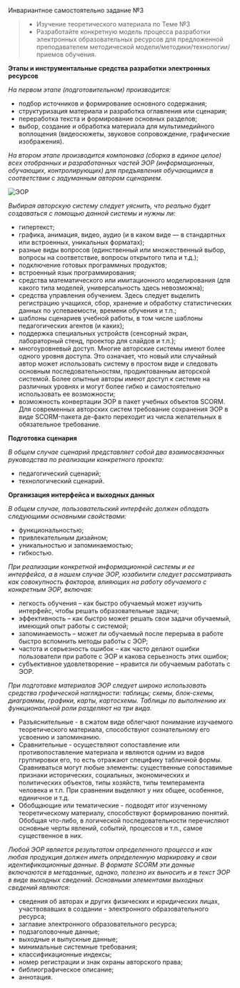 Инвариантное самостоятельно задание №3

> * Изучение теоретического материала по Теме №3
> * Разработайте конкретную модель процесса разработки электронных образовательных ресурсов для предложенной преподавателем методической модели/методики/технологии/приемов обучения.




**Этапы и инструментальные средства разработки электронных ресурсов**

*На первом этапе (подготовительном) производится:*
- подбор источников и формирование основного содержания;
- структуризация материала и разработка оглавления или сценария;
- переработка текста и формирование основных разделов;
- выбор, создание и обработка материала для мультимедийного воплощения (видеосюжеты, звуковое сопровождение, графические изображения).

*На втором этапе производится компоновка (сборка в единое целое) всех отобранных и разработанных частей ЭОР (информационных, обучающих, контролирующих) для предъявления обучающимся в соответствии с задуманным автором сценарием.*

![ЭОР](https://www.intuit.ru/EDI/31_01_16_1/1454192483-2464/tutorial/1239/objects/3/files/3-1.jpg)

*Выбирая авторскую систему следует уяснить, что реально будет создаваться с помощью данной системы и нужны ли:*
- гипертекст;
- графика, анимация, видео, аудио (и в каком виде — в стандартных или встроенных, уникальных форматах);
- разные виды вопросов (единственный или множественный выбор, вопросы на соответствие, вопросы открытого типа и т.д.);
- подключение готовых программных продуктов;
- встроенный язык программирования;
- средства математического или имитационного моделирования (для какого типа моделей, универсальность здесь невозможна);
- средства управления обучением. Здесь следует выделить регистрацию учащихся, сбор, хранение и обработку статистических данных по успеваемости, времени обучения и т.п.;
- шаблоны сценариев учебной работы, в том числе шаблоны педагогических агентов (и каких);
- поддержка специальных устройств (сенсорный экран, лабораторный стенд, проектор для слайдов и т.п.);
- многоуровневый доступ. Многие авторские системы имеют более одного уровня доступа. Это означает, что новый или случайный автор может использовать систему в простом виде и следовать основным последовательностям, продиктованным авторской системой. Более опытные авторы имеют доступ к системе на различных уровнях и могут более гибко и самостоятельно использовать ее возможности;
- возможность конвертации ЭОР в пакет учебных объектов SCORM. Для современных авторских систем требование сохранения ЭОР в виде SCORM-пакета де-факто переходит из числа желательных в обязательное требование.

**Подготовка сценария**

*В общем случае сценарий представляет собой два взаимосвязанных руководства по реализации конкретного проекта:*
- педагогический сценарий;
- технологический сценарий.

**Организация интерфейса и выходных данных**

*В общем случае, пользовательский интерфейс должен обладать следующими основными свойствами:*
- функциональностью;
- привлекательным дизайном;
- уникальностью и запоминаемостью;
- гибкостью.

*При реализации конкретной информационной системы и ее интерфейса, а в нашем случае ЭОР, юзабилити следует рассматривать как совокупность факторов, влияющих на работу обучаемого с конкретным ЭОР, включая:*
- легкость обучения – как быстро обучаемый может изучить интерфейс, чтобы решать образовательные задачи;
- эффективность – как быстро может решать свои задачи обучаемый, имеющий опыт работы с системой;
- запоминаемость – может ли обучаемый после перерыва в работе быстро вспомнить методы работы с ЭОР;
- частота и серьезность ошибок – как часто делают ошибки пользователи при работе с ЭОР и какова серьезность этих ошибок;
- субъективное удовлетворение – нравится ли обучаемым работать с ЭОР.

*При подготовке материалов ЭОР следует широко использовать средства графической наглядности: таблицы; схемы, блок-схемы, диаграммы, графики, карты, картосхемы. Таблицы по выполнению их функциональной роли разделяют на три вида.*
- Разъяснительные - в сжатом виде облегчают понимание изучаемого теоретического материала, способствуют сознательному его усвоению и запоминанию.
- Сравнительные - осуществляют сопоставление или противопоставление материала и являются одним из видов группировки его, то есть отражают специфику табличной формы. Сравниваться могут любые элементы: существенные сопоставимые признаки исторических, социальных, экономических и политических объектов, типы хозяйств, типы темперамента человека и т.п. При сравнении выделяют у них общее, особенное, единичное и т.д.
- Обобщающие или тематические - подводят итог изученному теоретическому материалу, способствуют формированию понятий. Обобщая что-либо, в логической последовательности перечисляют основные черты явлений, событий, процессов и т.п., самое существенное в них.

*Любой ЭОР является результатом определенного процесса и как любая продукция должен иметь определенную маркировку и свои идентификационные данные. В формате SCORM эти данные включаются в метаданные, однако, полезно их выносить и в текст ЭОР в виде выходных сведений. Основными элементами выходных сведений являются:*
- сведения об авторах и других физических и юридических лицах, участвовавших в создании - электронного образовательного ресурса;
- заглавие электронного образовательного ресурса;
- подзаголовочные данные;
- выходные и выпускные данные;
- минимальные системные требования;
- классификационные индексы;
- номер регистрации и знак охраны авторского права;
- библиографическое описание;
- аннотация.

